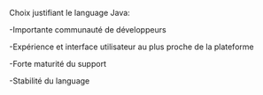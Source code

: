 Choix justifiant le language Java:

-Importante communauté de développeurs

-Expérience et interface utilisateur au plus proche de la plateforme

-Forte maturité du support 

-Stabilité du language

